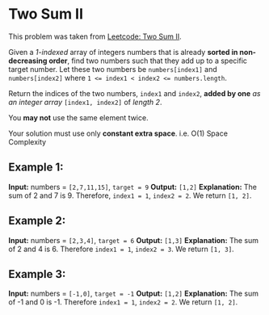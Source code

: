 # Two Sum II

This problem was taken from [Leetcode: Two Sum II](https://leetcode.com/problems/two-sum-ii-input-array-is-sorted/).

Given a _*1-indexed*_ array of integers numbers that is already **sorted in non-decreasing order**, find two numbers such that they add up to a specific target number. Let these two numbers be `numbers[index1]` and `numbers[index2]` where `1 <= index1 < index2 <= numbers.length`.

Return the indices of the two numbers, `index1` and `index2`, **added by one** *as an integer array* `[index1, index2]` of *length 2*.

You **may not** use the same element twice.

Your solution must use only **constant extra space**.  i.e. O(1) Space Complexity

## Example 1:

**Input:** numbers = `[2,7,11,15]`, `target = 9`
**Output:** `[1,2]`
**Explanation:** The sum of 2 and 7 is 9. Therefore, `index1 = 1`, `index2 = 2`. We return `[1, 2]`.


## Example 2: 

**Input:** numbers = `[2,3,4]`, `target = 6`
**Output:** `[1,3]`
**Explanation:** The sum of 2 and 4 is 6. Therefore `index1 = 1`, `index2 = 3`. We return `[1, 3]`.

## Example 3:

**Input:** numbers = `[-1,0]`, `target = -1`
**Output:** `[1,2]`
**Explanation:** The sum of -1 and 0 is -1. Therefore `index1 = 1`, `index2 = 2`. We return `[1, 2]`.

